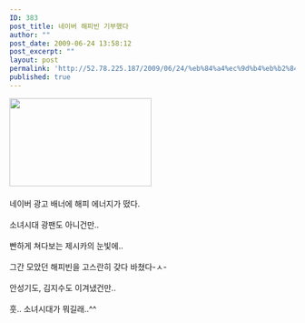 ```yaml
---
ID: 383
post_title: 네이버 해피빈 기부했다
author: ""
post_date: 2009-06-24 13:58:12
post_excerpt: ""
layout: post
permalink: 'http://52.78.225.187/2009/06/24/%eb%84%a4%ec%9d%b4%eb%b2%84-%ed%95%b4%ed%94%bc%eb%b9%88-%ea%b8%b0%eb%b6%80%ed%96%88%eb%8b%a4/'
published: true
---
```

<P><img src="http://52.78.225.187/wp-content/uploads/1/5958130926.jpg" width="250" height="155" />&nbsp;<BR><BR>네이버 광고 배너에 해피 에너지가 떴다.<BR><BR>소녀시대 광팬도 아니건만..<BR><BR>빤하게 쳐다보는 제시카의 눈빛에..<BR><BR>그간 모았던 해피빈을 고스란히 갖다 바쳤다-ㅅ-<BR><BR>안성기도, 김지수도 이겨냈건만..<BR><BR>훗.. 소녀시대가 뭐길래..^^</P>